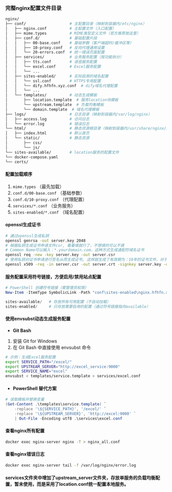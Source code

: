 ### 完整nginx配置文件目录

```bash
nginx/
├── conf/                   # 主配置目录（映射到容器内/etc/nginx）
│   ├── nginx.conf          # 主配置文件（入口配置）
│   ├── mime.types          # MIME类型定义文件（官方推荐放这里）
│   ├── conf.d/             # 基础配置片段
│   │   ├── 00-base.conf    # 基础参数（客户端超时/缓冲区等）
│   │   ├── 10-proxy.conf   # 反向代理通用设置
│   │   └── 20-errors.conf  # 统一错误页面配置
│   ├── services/           # 业务服务配置（按功能拆分）
│   │   ├── tts.conf        # 语音服务配置
│   │   └── excel.conf      # Excel服务配置
│   │   └── ...
│   ├── sites-enabled/      # 实际启用的域名配置
│   │   └── ssl.conf        # HTTPS专用配置
│   │   └── dify.hfhfn.xyz.conf  # dify域名代理配置
│   │   └── ...
│   └── templates/          # 动态生成模板
│       ├── location.template  # 服务location块模板
│       └── upstream.template  # 负载均衡模板
│       └── domain.template  # 域名代理模板
├── logs/                   # 日志目录（映射到容器内/var/log/nginx）
│   ├── access.log          # 访问日志
│   └── error.log           # 错误日志
└── html/                   # 静态资源根目录（映射到容器内/usr/share/nginx/html） 暂时没有配在这里     
│   ├── index.html          # 默认首页
│   └── static/             # 静态资源
│       ├── css/
│       └── js/
└── sites-available/  		# location服务的配置文件
└── docker-compose.yaml
└── certs/
```



#### 配置加载顺序

1. `mime.types` （最先加载）
2. `conf.d/00-base.conf` （基础参数）
3. `conf.d/10-proxy.conf` （代理配置）
4. `services/*.conf` （业务服务）
5. `sites-enabled/*.conf` （域名配置）



#### openssl生成证书

```bash
# 通过openssl生成私钥
openssl genrsa -out server.key 2048
# 根据私钥生成证书申请文件csr, 看着填就行了，不想填的可以不填
# Common Name可以输入：*.yourdomain.com，这种方式生成通配符域名证书
openssl req -new -key server.key -out server.csr
# 使用私钥对证书申请进行签名从而生成证书, 这样就生成了有效期为：10年的证书文件，对于自己内网服务使用足够。
openssl x509 -req -in server.csr -out server.crt -signkey server.key -days 3650
```



#### 服务配置采用符号链接，方便启用/禁用站点配置

```powershell
# PowerShell 创建符号链接（需管理员权限）
New-Item -ItemType SymbolicLink -Path "conf\sites-enabled\nginx.hfhfn.xyz.conf" -Target "..\sites-available\nginx.hfhfn.xyz.conf"

sites-available/   # 存放所有可用配置（不自动加载）
sites-enabled/     # 只存放需要启用的配置（通过符号链接指向available）
```



#### 使用envsubst动态生成服务配置

- **Git Bash**	

1. 安装 Git for Windows
2. 在 Git Bash 中直接使用 envsubst 命令

```bash
# 示例：生成Excel服务配置
export SERVICE_PATH="/excel/"
export UPSTREAM_SERVER="http://excel_service:9000"
export SERVICE_NAME="excel"
envsubst < templates/service.template > services/excel.conf
```



- #### **PowerShell 替代方案**

```powershell
# 读取模板并替换变量
(Get-Content .\templates\service.template) `
    -replace '\${SERVICE_PATH}', '/excel/' `
    -replace '\${UPSTREAM_SERVER}', 'http://excel:9000' `
    | Out-File -Encoding utf8 .\services\excel.conf
```


#### 查看nginx所有配置
```bash
docker exec nginx-server nginx -T > nginx_all.conf
```
#### 查看nginx错误日志
```bash
docker exec nginx-server tail -f /var/log/nginx/error.log
```

#### services文件夹中增加了upstream_server文件夹，存放单服务的负载均衡配置，暂未使用，而是采用了location.conf统一配置本地服务。